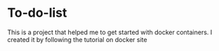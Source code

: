 # To-do-list

This is a project that helped me to get started with docker containers. I created it by following the tutorial on docker site
